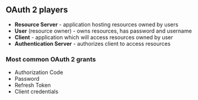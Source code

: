 ## OAuth 2 players

+ **Resource Server** - application hosting resources owned by users
+ **User** (resource owner) - owns resources, has password and username
+ **Client** - application which will access resources owned by user
+ **Authentication Server** - authorizes client to access resources

### Most common OAuth 2 grants

+ Authorization Code
+ Password
+ Refresh Token
+ Client credentials